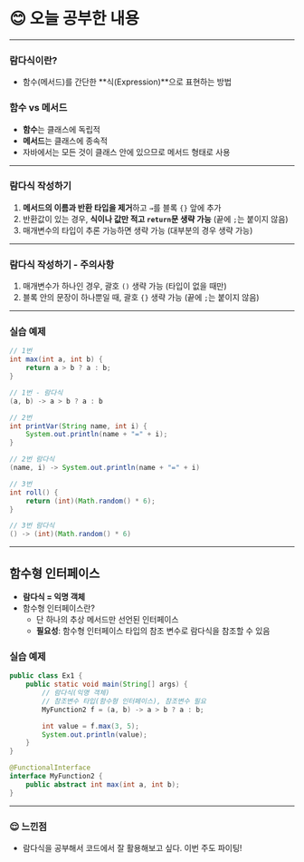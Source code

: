 # 😊 오늘 공부한 내용

---

### 람다식이란?

- 함수(메서드)를 간단한 **식(Expression)**으로 표현하는 방법

### 함수 vs 메서드
- **함수**는 클래스에 독립적
- **메서드**는 클래스에 종속적
- 자바에서는 모든 것이 클래스 안에 있으므로 메서드 형태로 사용

---

### 람다식 작성하기

1. **메서드의 이름과 반환 타입을 제거**하고 `→`를 블록 `{}` 앞에 추가
2. 반환값이 있는 경우, **식이나 값만 적고 `return`문 생략 가능** (끝에 `;`는 붙이지 않음)
3. 매개변수의 타입이 추론 가능하면 생략 가능 (대부분의 경우 생략 가능)

---

### 람다식 작성하기 - 주의사항

1. 매개변수가 하나인 경우, 괄호 `()` 생략 가능 (타입이 없을 때만)
2. 블록 안의 문장이 하나뿐일 때, 괄호 `{}` 생략 가능 (끝에 `;`는 붙이지 않음)

---

### 실습 예제

```java
// 1번
int max(int a, int b) {
    return a > b ? a : b;
}

// 1번 - 람다식
(a, b) -> a > b ? a : b

// 2번
int printVar(String name, int i) {
    System.out.println(name + "=" + i);
}

// 2번 람다식
(name, i) -> System.out.println(name + "=" + i)

// 3번
int roll() {
    return (int)(Math.random() * 6);
}

// 3번 람다식
() -> (int)(Math.random() * 6)

```
---

## 함수형 인터페이스

- **람다식 = 익명 객체**
- 함수형 인터페이스란?
    - 단 하나의 추상 메서드만 선언된 인터페이스
    - **필요성**: 함수형 인터페이스 타입의 참조 변수로 람다식을 참조할 수 있음

### 실습 예제

```java
public class Ex1 {
    public static void main(String[] args) {
        // 람다식(익명 객체)
        // 참조변수 타입(함수형 인터페이스), 참조변수 필요
        MyFunction2 f = (a, b) -> a > b ? a : b;

        int value = f.max(3, 5);
        System.out.println(value);
    }
}

@FunctionalInterface
interface MyFunction2 {
    public abstract int max(int a, int b);
}
```
---

### 😌 느낀점
- 람다식을 공부해서 코드에서 잘 활용해보고 싶다. 이번 주도 파이팅!